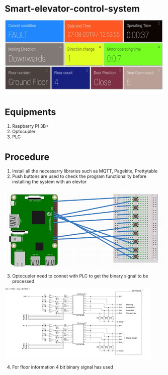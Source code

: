 # Smart-elevator-control-system
![image](https://github.com/tutul032/Smart-elevator-control-system/blob/master/elevator.jpg)
# Equipments
1. Raspberry PI 3B+
2. Optocupler
3. PLC
# Procedure
1. Install all the necessarry libraries such as MQTT, Pagekite, Prettytable
2. Push buttons are used to check the program functionality before installing the system with an elevtor

![image](https://github.com/tutul032/Smart-elevator-control-system/blob/master/Circuit.jpg)

3. Optocupler need to connet with PLC to get the binary signal to be processed

![image](https://github.com/tutul032/Smart-elevator-control-system/blob/master/optocupler.jpg)

4. For floor information 4 bit binary signal has used
